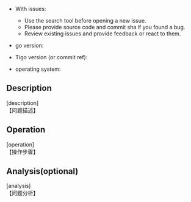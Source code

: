 - With issues:
  - Use the search tool before opening a new issue.
  - Please provide source code and commit sha if you found a bug.
  - Review existing issues and provide feedback or react to them.

- go version:
- Tigo version (or commit ref):
- operating system:

## Description
\[description]  
【问题描述】
## Operation
\[operation]  
【操作步骤】
## Analysis(optional)
\[analysis]  
【问题分析】
